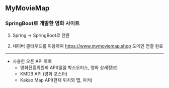 ## MyMovieMap
### SpringBoot로 개발한 영화 사이트

1. Spring -> SpringBoot로 전환

2. 네이버 클라우드를 이용하여 https://www.mymoviemap.shop 도메인 연결 완료


------------------------------
* 사용한 오픈 API 목록
  * 영화진흥위원회 API(일일 박스오피스, 영화 상세정보)
  * KMDB API (영화 포스터)
  * Kakao Map API(현재 위치와 맵, 마커)


